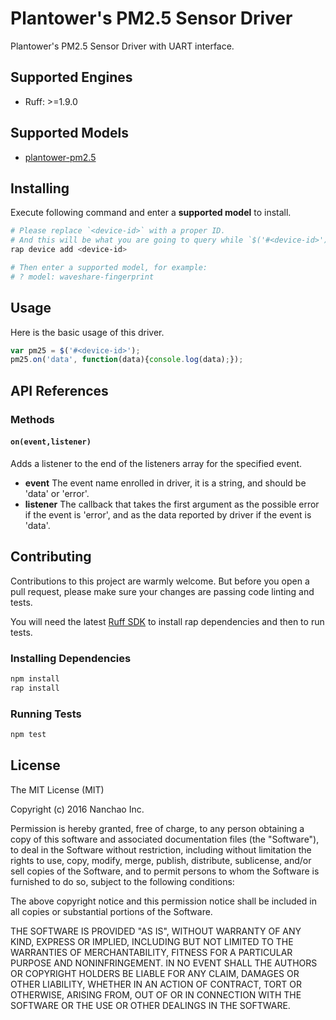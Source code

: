 # Plantower's PM2.5 Sensor Driver

Plantower's PM2.5 Sensor Driver with UART interface.

## Supported Engines

* Ruff: >=1.9.0

## Supported Models

- [plantower-pm2.5](https://rap.ruff.io/devices/PMS1003)

## Installing

Execute following command and enter a **supported model** to install.

```sh
# Please replace `<device-id>` with a proper ID.
# And this will be what you are going to query while `$('#<device-id>')`.
rap device add <device-id>

# Then enter a supported model, for example:
# ? model: waveshare-fingerprint
```

## Usage

Here is the basic usage of this driver.

```js
var pm25 = $('#<device-id>');
pm25.on('data', function(data){console.log(data);});

```

## API References

### Methods

#### `on(event,listener)`

Adds a listener to the end of the listeners array for the specified event.

- **event** The event name enrolled in driver, it is a string, and should be 'data' or 'error'.
- **listener**  The callback that takes the first argument as the possible error if the event is 'error', and as the data reported by driver if the event is 'data'.


## Contributing

Contributions to this project are warmly welcome. But before you open a pull request, please make sure your changes are passing code linting and tests.

You will need the latest [Ruff SDK](https://ruff.io/) to install rap dependencies and then to run tests.

### Installing Dependencies

```sh
npm install
rap install
```

### Running Tests

```sh
npm test
```

## License

The MIT License (MIT)

Copyright (c) 2016 Nanchao Inc.

Permission is hereby granted, free of charge, to any person obtaining a copy of this software and associated documentation files (the "Software"), to deal in the Software without restriction, including without limitation the rights to use, copy, modify, merge, publish, distribute, sublicense, and/or sell copies of the Software, and to permit persons to whom the Software is furnished to do so, subject to the following conditions:

The above copyright notice and this permission notice shall be included in all copies or substantial portions of the Software.

THE SOFTWARE IS PROVIDED "AS IS", WITHOUT WARRANTY OF ANY KIND, EXPRESS OR IMPLIED, INCLUDING BUT NOT LIMITED TO THE WARRANTIES OF MERCHANTABILITY, FITNESS FOR A PARTICULAR PURPOSE AND NONINFRINGEMENT. IN NO EVENT SHALL THE AUTHORS OR COPYRIGHT HOLDERS BE LIABLE FOR ANY CLAIM, DAMAGES OR OTHER LIABILITY, WHETHER IN AN ACTION OF CONTRACT, TORT OR OTHERWISE, ARISING FROM, OUT OF OR IN CONNECTION WITH THE SOFTWARE OR THE USE OR OTHER DEALINGS IN THE SOFTWARE.
